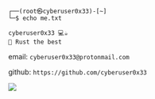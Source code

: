 ```
┌──(root㉿cyberuser0x33)-[~]
└─$ echo me.txt

cyberuser0x33 💻☕
🦀 Rust the best
```
email: ```cyberuser0x33@protonmail.com```

github: ```https://github.com/cyberuser0x33```

 ![](https://cyberuser0x33.github.io/fon.jpg)


<!---
cyberuser0x33/cyberuser0x33 is a ✨ special ✨ repository because its `README.md` (this file) appears on your GitHub profile.
You can click the Preview link to take a look at your changes.
--->
